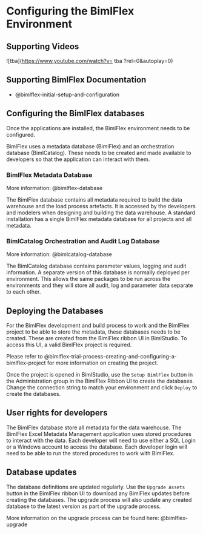 # Configuring the BimlFlex Environment

## Supporting Videos

![tba](https://www.youtube.com/watch?v= tba ?rel=0&autoplay=0)

## Supporting BimlFlex Documentation

- @bimlflex-initial-setup-and-configuration

## Configuring the BimlFlex databases

Once the applications are installed, the BimlFlex environment needs to be configured.

BimlFlex uses a metadata database (BimlFlex) and an orchestration database (BimlCatalog). These needs to be created and made available to developers so that the application can interact with them.

### BimlFlex Metadata Database

More information: @bimlflex-database

The BimlFlex database contains all metadata required to build the data warehouse and the load process artefacts. It is accessed by the developers and modelers when designing and building the data warehouse. A standard installation has a single BimlFlex metadata database for all projects and all metadata.

### BimlCatalog Orchestration and Audit Log Database

More information: @bimlcatalog-database

The BimlCatalog database contains parameter values, logging and audit information. A separate version of this database is normally deployed per environment. This allows the same packages to be run across the environments and they will store all audit, log and parameter data separate to each other.

## Deploying the Databases

For the BimlFlex development and build process to work and the BimlFlex project to be able to store the metadata, these databases needs to be created. These are created from the BimlFlex ribbon UI in BimlStudio. To access this UI, a valid BimlFlex project is required.

Please refer to @bimlflex-trial-process-creating-and-configuring-a-bimlflex-project for more information on creating the project.

Once the project is opened in BimlStudio, use the `Setup BimlFlex` button in the Administration group in the BimlFlex Ribbon UI to create the databases. Change the connection string to match your environment and click `Deploy` to create the databases.

## User rights for developers

The BimlFlex database store all metadata for the data warehouse. The BimlFlex Excel Metadata Management application uses stored procedures to interact with the data. Each developer will need to use either a SQL Login or a Windows account to access the database. Each developer login will need to be able to run the stored procedures to work with BimlFlex.

## Database updates

The database definitions are updated regularly. Use the `Upgrade Assets` button in the BimlFlex ribbon UI to download any BimlFlex updates before creating the databases. The upgrade process will also update any created database to the latest version as part of the upgrade process.

More information on the upgrade process can be found here: @bimlflex-upgrade